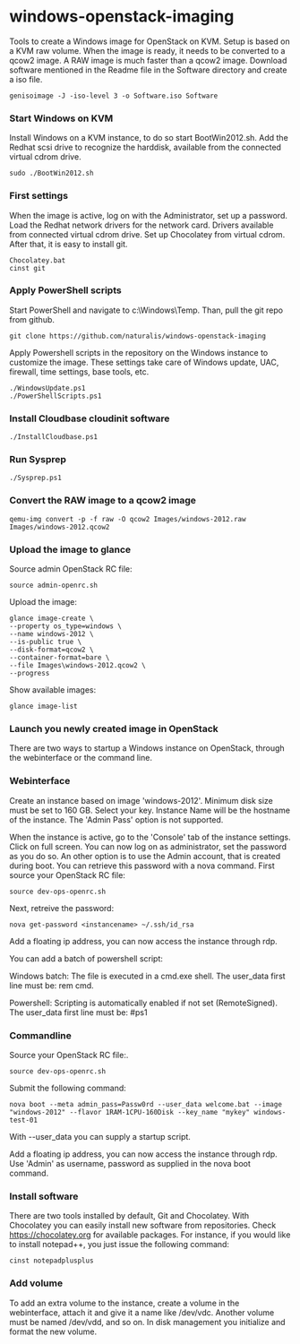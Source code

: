 windows-openstack-imaging
=========================

Tools to create a Windows image for OpenStack on KVM. Setup is based on a KVM raw volume. When the image is ready, it needs to be converted to a qcow2 image. A RAW image is much faster than a qcow2 image. Download software mentioned in the Readme file in the Software directory and create a iso file.

    genisoimage -J -iso-level 3 -o Software.iso Software

###  Start Windows on KVM

Install Windows on a KVM instance, to do so start BootWin2012.sh. Add the Redhat scsi drive to recognize the harddisk, available from the connected virtual cdrom drive.

    sudo ./BootWin2012.sh

### First settings

When the image is active, log on with the Administrator, set up a password. Load the Redhat network drivers for the network card. Drivers available from connected virtual cdrom drive. Set up Chocolatey from virtual cdrom. After that, it is easy to install git.

    Chocolatey.bat
    cinst git

### Apply PowerShell scripts

Start PowerShell and navigate to c:\Windows\Temp. Than, pull the git repo from github.

    git clone https://github.com/naturalis/windows-openstack-imaging

Apply Powershell scripts in the repository on the Windows instance to customize the image. These settings take care of Windows update, UAC, firewall, time settings, base tools, etc.

    ./WindowsUpdate.ps1
    ./PowerShellScripts.ps1

### Install Cloudbase cloudinit software

    ./InstallCloudbase.ps1

### Run Sysprep

    ./Sysprep.ps1

### Convert the RAW image to a qcow2 image

    qemu-img convert -p -f raw -O qcow2 Images/windows-2012.raw Images/windows-2012.qcow2

### Upload the image to glance

Source admin OpenStack RC file:

    source admin-openrc.sh

Upload the image:

    glance image-create \
    --property os_type=windows \
    --name windows-2012 \
    --is-public true \
    --disk-format=qcow2 \
    --container-format=bare \
    --file Images\windows-2012.qcow2 \
    --progress

Show available images:

    glance image-list

### Launch you newly created image in OpenStack

There are two ways to startup a Windows instance on OpenStack, through the webinterface or the command line.

### Webinterface

Create an instance based on image 'windows-2012'. Minimum disk size must be set to 160 GB. Select your key. Instance Name will be the hostname of the instance. The 'Admin Pass' option is not supported.

When the instance is active, go to the 'Console' tab of the instance settings. Click on full screen. You can now log on as administrator, set the password as you do so.
An other option is to use the Admin account, that is created during boot. You can retrieve this password with a nova command. First source your OpenStack RC file:

    source dev-ops-openrc.sh

Next, retreive the password:

    nova get-password <instancename> ~/.ssh/id_rsa

Add a floating ip address, you can now access the instance through rdp.

You can add a batch of powershell script:

Windows batch: The file is executed in a cmd.exe shell. The user_data first line must be: rem cmd.

Powershell: Scripting is automatically enabled if not set (RemoteSigned). The user_data first line must be: #ps1

### Commandline

Source your OpenStack RC file:.

    source dev-ops-openrc.sh

Submit the following command:

    nova boot --meta admin_pass=Passw0rd --user_data welcome.bat --image "windows-2012" --flavor 1RAM-1CPU-160Disk --key_name "mykey" windows-test-01

With --user_data you can supply a startup script.

Add a floating ip address, you can now access the instance through rdp. Use 'Admin' as username, password as supplied in the nova boot command.


### Install software

There are two tools installed by default, Git and Chocolatey. With Chocolatey you can easily install new software from repositories. Check https://chocolatey.org for available packages. For instance, if you would like to install notepad++, you just issue the following command:

    cinst notepadplusplus

### Add volume

To add an extra volume to the instance, create a volume in the webinterface, attach it and give it a name like /dev/vdc. Another volume must be named /dev/vdd, and so on. In disk management you initialize and format the new volume.
